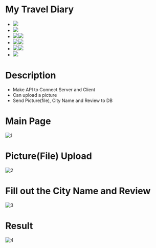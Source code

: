 # My Travel Diary
- <img src="https://img.shields.io/badge/PyCharm-lightgrey?style=flat&logo=PyCharm&logoColor=000000"/>
- <img src="https://img.shields.io/badge/HTML5-orange?style=flat&logo=HTML5&logoColor=E34F26"/>
- <img src="https://img.shields.io/badge/Css3-yellowgreen?style=flat&logo=Css3&logoColor=1572B6"/><img src="https://img.shields.io/badge/Bootstrap-blueviolet?style=flat&logo=Bootstrap&logoColor=7952B3"/>
- <img src="https://img.shields.io/badge/JavaScript-yellow?style=flat&logo=JavaScript&logoColor=F7DF1E"/><img src="https://img.shields.io/badge/jQuery-9cf?style=flat&logo=jQuery&logoColor=0769AD"/>
- <img src="https://img.shields.io/badge/Python-9cf?style=flat&logo=Python&logoColor=3776AB"/><img src="https://img.shields.io/badge/Flask-lightgrey?style=flat&logo=Flask&logoColor=000000"/>
- <img src="https://img.shields.io/badge/MongoDB-success?style=flat&logo=MongoDB&logoColor=47A248"/>

# Description
- Make API to Connect Server and Client
- Can upload a picture
- Send Picture(file), City Name and Review to DB


# Main Page
![1](https://user-images.githubusercontent.com/59503331/166615874-24a0d1ca-cfbc-49a8-b82b-780904dac299.PNG)

# Picture(File) Upload
![2](https://user-images.githubusercontent.com/59503331/166615876-8f5374c0-4e26-4fc6-bfee-802e8e6aa91e.PNG)

# Fill out the City Name and Review
![3](https://user-images.githubusercontent.com/59503331/166615877-6d7d1ed2-a7c2-4057-814a-dc0b9fadf224.PNG)

# Result
![4](https://user-images.githubusercontent.com/59503331/166615879-9fe9638b-f3ba-4f8d-88b1-f5a24943fa87.PNG)

